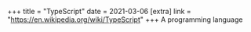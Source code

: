 +++
title = "TypeScript"
date = 2021-03-06
[extra]
link = "https://en.wikipedia.org/wiki/TypeScript"
+++
A programming language


